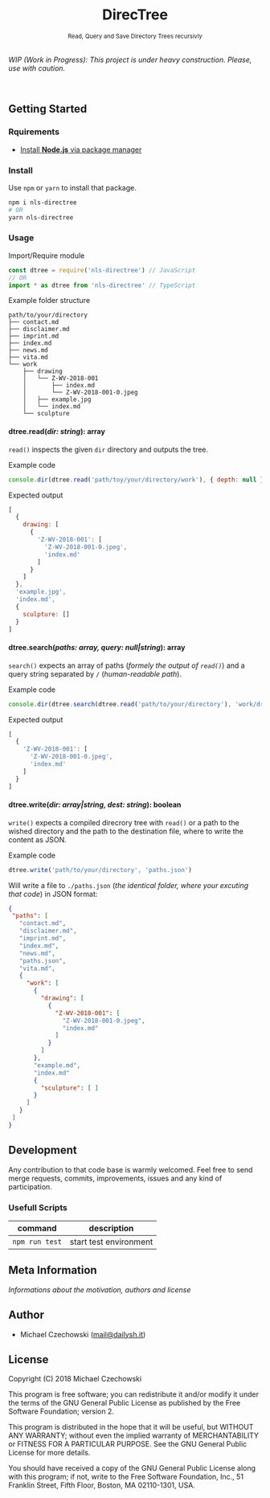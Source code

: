 <div align="center">
  <h1>DirecTree</h1>  
  <sup>Read, Query and Save Directory Trees recursivly</sup>
</div>

<br>

*WIP (Work in Progress): This project is under heavy construction. Please, use with caution.*

<br>

## Getting Started

### Rquirements

- [Install **Node.js** via package manager](//nodejs.org/en/download/package-manager/)

### Install

Use `npm` or `yarn` to install that package.

```bash
npm i nls-directree
# OR
yarn nls-directree
```

### Usage

Import/Require module
```ts
const dtree = require('nls-directree') // JavaScript
// OR
import * as dtree from 'nls-directree' // TypeScript
```

Example folder structure
```
path/to/your/directory
├── contact.md
├── disclaimer.md
├── imprint.md
├── index.md
├── news.md
├── vita.md
└── work
    ├── drawing
    │   └── Z-WV-2018-001
    │       ├── index.md
    │       └── Z-WV-2018-001-0.jpeg
    │   ├── example.jpg
    │   └── index.md
    └── sculpture
```

#### dtree.read(*dir: string*): array

`read()` inspects the given `dir` directory and outputs the tree.

Example code
```js
console.dir(dtree.read('path/toy/your/directory/work'), { depth: null })
```

Expected output
```js
[ 
  { 
    drawing: [ 
      { 
        'Z-WV-2018-001': [ 
          'Z-WV-2018-001-0.jpeg', 
          'index.md'
        ] 
      } 
    ] 
  },
  'example.jpg',
  'index.md',
  { 
    sculpture: [] 
  } 
]
```

#### dtree.search(*paths: array, query: null|string*): array

`search()` expects an array of paths (*formely the output of `read()`*) and a query string separated by `/` (*human-readable path*).

Example code
```js
console.dir(dtree.search(dtree.read('path/to/your/directory'), 'work/drawing'), { depth: null })
```

Expected output
```js
[ 
  { 
    'Z-WV-2018-001': [ 
      'Z-WV-2018-001-0.jpeg', 
      'index.md'
    ]
  } 
]
```

#### dtree.write(*dir: array|string, dest: string*): boolean


`write()` expects a compiled direcrory tree with `read()` or a path to the wished directory and the path to the destination file, where to write the content as JSON.

Example code
```js
dtree.write('path/to/your/directory', 'paths.json')
```
 Will write a file to `./paths.json` (*the identical folder, where your excuting that code*) in JSON format:

 ```json
{
  "paths": [
    "contact.md",
    "disclaimer.md",
    "imprint.md",
    "index.md",
    "news.md",
    "paths.json",
    "vita.md",
    {
      "work": [
        {
          "drawing": [
            {
              "Z-WV-2018-001": [
                "Z-WV-2018-001-0.jpeg",
                "index.md"
              ]
            }
          ]
        },
        "example.md",
        "index.md"
        {
          "sculpture": [ ]
        }
      ]
    }
  ]
}
```

## Development

Any contribution to that code base is warmly welcomed. Feel free to send merge requests, commits, improvements, issues and any kind of participation.

### Usefull Scripts

| command          | description                                                     |
|------------------|-----------------------------------------------------------------|
| `npm run test`   | start test environment                                          |

## Meta Information

*Informations about the motivation, authors and license*

## Author
- Michael Czechowski (<mail@dailysh.it>)

## License

Copyright (C) 2018 Michael Czechowski

This program is free software; you can redistribute it and/or modify it under the terms of the GNU General Public License as published by the Free Software Foundation; version 2.

This program is distributed in the hope that it will be useful, but WITHOUT ANY WARRANTY; without even the implied warranty of MERCHANTABILITY or FITNESS FOR A PARTICULAR PURPOSE. See the GNU General Public License for more details.

You should have received a copy of the GNU General Public License along with this program; if not, write to the Free Software Foundation, Inc., 51 Franklin Street, Fifth Floor, Boston, MA 02110-1301, USA.


